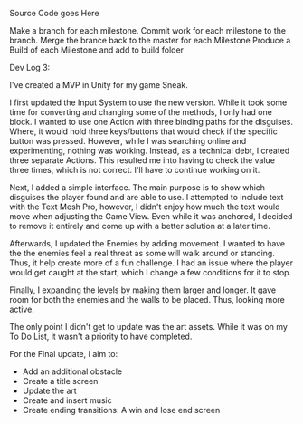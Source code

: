 Source Code goes Here

Make a branch for each milestone.
Commit work for each milestone to the branch.
Merge the brance back to the master for each Milestone
Produce a Build of each Milestone and add to build folder 

Dev Log 3:

I've created a MVP in Unity for my game Sneak. 

I first updated the Input System to use the new version. While it took some time
for converting and changing some of the methods, I only had one block. I wanted
to use one Action with three binding paths for the disguises. Where, it would hold 
three keys/buttons that would check if the specific button was pressed. However, 
while I was searching online and experimenting, nothing was working. Instead, as
a technical debt, I created three separate Actions. This resulted me into having to
check the value three times, which is not correct. I'll have to continue working on
it.

Next, I added a simple interface. The main purpose is to show which disguises the 
player found and are able to use. I attempted to include text with the Text Mesh Pro,
however, I didn't enjoy how much the text would move when adjusting the Game View. 
Even while it was anchored, I decided to remove it entirely and come up with a better solution
at a later time. 

Afterwards, I updated the Enemies by adding movement. I wanted to have the the enemies
feel a real threat as some will walk around or standing. Thus, it help create more of a fun 
challenge. I had an issue where the player would get caught at the start, which I change a 
few conditions for it to stop.

Finally, I expanding the levels by making them larger and longer. It gave room for both the enemies
and the walls to be placed. Thus, looking more active. 

The only point I didn't get to update was the art assets. While it was on my To Do List, it wasn't a 
priority to have completed.

For the Final update, I aim to:
* Add an additional obstacle
* Create a title screen
* Update the art
* Create and insert music
* Create ending transitions: A win and lose end screen
